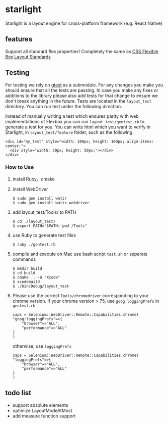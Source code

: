 # starlight

Starlight is a layout engine for cross-platform framework (e.g. React Native)

## features
Support all standard flex properties! Completely the same as [CSS Flexible Box Layout Standards](https://www.w3.org/TR/css-flexbox-1/)

## Testing

For testing we rely on [gtest](https://github.com/google/googletest) as a submodule. For any changes you make you should ensure that all the tests are passing. In case you make any fixes or additions to the library please also add tests for that change to ensure we don't break anything in the future. Tests are located in the `layout_test` directory. You can run test under the following direction.

Instead of manually writing a test which ensures parity with web implementations of Flexbox you can run `layout_test/gentest.rb` to generate a test for you. You can write html which you want to verify in Starlight, in `layout_test/feature` folder, such as the following.

```
<div id="my_test" style="width: 100px; height: 100px; align-items: center;">
  <div style="width: 50px; height: 50px;"></div>
</div>
```

### How to Use

1. install Ruby，cmake

2. install WebDriver

   ```shell
   $ sudo gem install watir
   $ sudo gem install watir-webdriver 
   ```

3. add layout_test/Tools/ to PATH

   ```shell
   $ cd ./layout_test/
   $ export PATH="$PATH:`pwd`/Tools"
   ```

4. use Ruby to generate test files
    ``` shell
    $ ruby ./gentest.rb
    ```

5. compile and execute on Mac
    use bash script `test.sh` or seperate commands
   ```shell
   $ mkdir build
   $ cd build
   $ cmake .. -G "Xcode"
   $ xcodebuild
   $ ./bin/Debug/layout_test
   ```

6. Please use the correct `Tools/chromedriver` corresponding to your chrome version.
If your chrome version > 75, use `goog:loggingPrefs` in `gentest.rb`
    ```
    caps = Selenium::WebDriver::Remote::Capabilities.chrome(
    "goog:loggingPrefs"=>{
        "browser"=>"ALL",
        "performance"=>"ALL"
    }
    )
    ```
    otherwise, use `loggingPrefs`
    ```
    caps = Selenium::WebDriver::Remote::Capabilities.chrome(
    "loggingPrefs"=>{
        "browser"=>"ALL",
        "performance"=>"ALL"
    }
    )
    ```

## todo list
- support absolute elements
- optimize LayoutModeAtMost
- add measure function support
